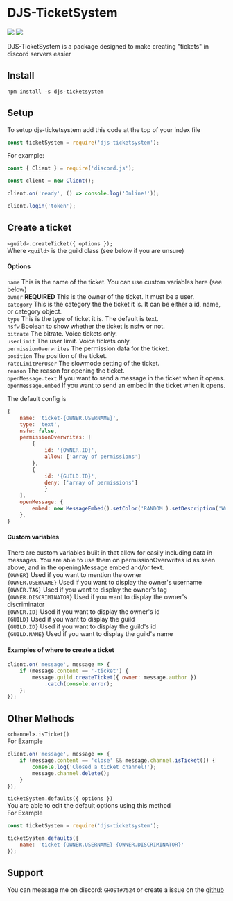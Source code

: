 

# DJS-TicketSystem
[![](https://img.shields.io/npm/v/djs-ticketsystem?label=Latest%20Version&style=for-the-badge&logo=npm&color=informational)](https://www.npmjs.com/package/dashargs)
[![](https://img.shields.io/static/v1?label=Author&message=GHOST&color=informational&style=for-the-badge)](https://ghostdev.xyz)

DJS-TicketSystem is a package designed to make creating "tickets" in discord servers easier

## Install
```
npm install -s djs-ticketsystem
```

## Setup
To setup djs-ticketsystem add this code at the top of your index file
```js
const ticketSystem = require('djs-ticketsystem');
```
For example:
```js
const { Client } = require('discord.js');

const client = new Client();

client.on('ready', () => console.log('Online!'));

client.login('token');
```

## Create a ticket
`<guild>.createTicket({ options });`<br>
Where `<guild>` is the guild class (see below if you are unsure)
#### Options
`name` This is the name of the ticket. You can use custom variables here (see below)<br>
`owner` **REQUIRED** This is the owner of the ticket. It must be a user.<br>
`category` This is the category the the ticket it is. It can be either a id, name, or category object.<br>
`type` This is the type of ticket it is. The default is text.<br>
`nsfw` Boolean to show whether the ticket is nsfw or not.<br>
`bitrate` The bitrate. Voice tickets only.<br>
`userLimit` The user limit. Voice tickets only.<br>
`permissionOverwrites` The permission data for the ticket.<br>
`position` The position of the ticket.<br>
`rateLimitPerUser` The slowmode setting of the ticket.<br>
`reason` The reason for opening the ticket.<br>
`openMessage.text` If you want to send a message in the ticket when it opens.<br>
`openMessage.embed` If you want to send an embed in the ticket when it opens.

The default config is
```js
{
    name: 'ticket-{OWNER.USERNAME}',
    type: 'text',
    nsfw: false,
    permissionOverwrites: [
        {
            id: '{OWNER.ID}',
            allow: ['array of permissions']
        },
        {
            id: '{GUILD.ID}',
            deny: ['array of permissions']
            }
    ],
    openMessage: {
        embed: new MessageEmbed().setColor('RANDOM').setDescription('Welcome to your ticket {OWNER}')
    },
}
```

#### Custom variables
There are custom variables built in that allow for easily including data in messages. You are able to use them on permissionOverwrites id as seen above, and in the openingMessage embed and/or text.<br>
`{OWNER}` Used if you want to mention the owner<br>
`{OWNER.USERNAME}` Used if you want to display the owner's username<br>
`{OWNER.TAG}` Used if you want to display the owner's tag<br>
`{OWNER.DISCRIMINATOR}` Used if you want to display the owner's discriminator<br>
`{OWNER.ID}` Used if you want to display the owner's id<br>
`{GUILD}` Used if you want to display the guild<br>
`{GUILD.ID}` Used if you want to display the guild's id<br>
`{GUILD.NAME}` Used if you want to display the guild's name<br>

#### Examples of where to create a ticket
```js
client.on('message', message => {
    if (message.content == '-ticket') {
        message.guild.createTicket({ owner: message.author })
            .catch(console.error);
    };
});
```

## Other Methods
`<channel>.isTicket()`<br>
For Example
```js
client.on('message', message => {
    if (message.content == 'close' && message.channel.isTicket()) {
        console.log('Closed a ticket channel!');
        message.channel.delete();
    }
});
```
`ticketSystem.defaults({ options })`<br>
You are able to edit the default options using this method<br>
For Example
```js
const ticketSystem = require('djs-ticketsystem');

ticketSystem.defaults({
    name: 'ticket-{OWNER.USERNAME}-{OWNER.DISCRIMINATOR}'
});
```

## Support

You can message me on discord: `GHOST#7524` or create a issue on the [github](https://github.com/ghostdevv/djs-ticketsystem)
